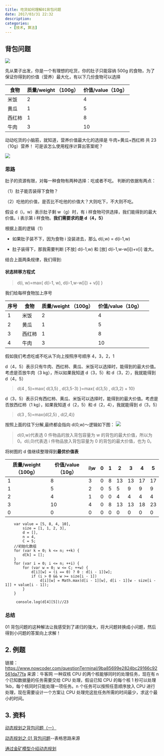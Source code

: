 ```yaml
---
title: 吃货如何理解01背包问题
date: 2017/03/31 22:32
description:
categories:
  - [技术, 算法]
---
```


## 背包问题

![](http://images.scar.site/20220223234709.png)

先从栗子出发，你是一个有理想的吃货，你的肚子只能容纳 500g 的食物，为了保证你得到的价值（营养）最大化，有以下几份食物可以选择

| 食物   | 质量/weight （100g） | 价值/value（10g） |
| ------ | -------------------- | ----------------- |
| 米饭   | 2                    | 4                 |
| 黄瓜   | 1                    | 5                 |
| 西红柿 | 1                    | 8                 |
| 牛肉   | 3                    | 10                |

动动吃货的小脑筋，就知道，营养价值最大化的选择是
牛肉+黄瓜+西红柿 共 23（10g）营养！
可是该怎么使用程序计算出答案呢？

![](http://images.scar.site/20220223234716.png)

### 思路

肚子的资源有限，对每一种食物有两种选择：吃或者不吃。
判断的依据有两点：

（1）肚子能否装得下食物？

（2）吃他的价值，是否比不吃他的价值大？大则吃下，不大则不吃。

假设 d（i，w）表示肚子剩 w（g）时，有 i 样食物可供选择，我们能得到的最大价值。i 表示第 i 样食物。**我们需要求的是 d（4，5）**

根据上面的逻辑（1）

- 如果肚子装不下，因为食物 i 没装进去，那么 d(i,w) = d(i-1,w)

- 肚子装得下，那我需要判断 [不放] d(i-1,w) 和 [放] d(i-1,w-w[i])+v[i] 谁大。

结合上面两条规律，我们得到:

#### 状态转移方程式

> d(i, w)=max{ d(i-1, w), d(i-1,w-w[i]) + v[i] }

我们给每样食物加上序号

| 序号 | 食物   | 质量/weight （100g） | 价值/value（10g） |     |
| ---- | ------ | -------------------- | ----------------- | --- |
| 1    | 米饭   | 2                    | 4                 |
| 2    | 黄瓜   | 1                    | 5                 |
| 3    | 西红柿 | 1                    | 8                 |
| 4    | 牛肉   | 3                    | 10                |

假如我们考虑吃或不吃从下向上按照序号顺序 4，3，2，1

d（4，5）表示只有牛肉、西红柿、黄瓜、米饭可以选择时，能得到的最大价值。考虑是否放牛肉（3 kg），所以如果我知道 d（3，5）和 d（3，2），我就能得到 d（4，5）

> d(4 , 5)=max{ d(3,5) , d(3,5-3) }=max{ d(3,5) , d(3,2) + 10}

d（3，5）表示只有西红柿、黄瓜、米饭可以选择时，能得到的最大价值。考虑是否放西红柿（1 kg），如果我知道 d（2，5）和 d（2，4），我就能得到 d（3，5）

> d(3 , 5)=max{d(2,5) , d(2,4)}

按照上面的往下分解,最终都会指向 d(0,w)～逻辑如下图：
![](http://images.scar.site/20220223234811.png)

> d(0,w)代表选 0 件物品的放入背包容量为 w 的背包的最大价值，所以为 0。d(i,0)代表选 i 件物品放入背包容量为 0 的背包的最大价值，也为 0。

将树图的 d 值继续整理得到**最优价值表**

| 质量/weight（100g） | 价值/value（10g） | i\w | 0   | 1   | 2   | 3   | 4   | 5   |
| ------------------- | ----------------- | --- | --- | --- | --- | --- | --- | --- |
| 1                   | 8                 | 3   | 0   | 8   | 13  | 13  | 17  | 17  |
| 1                   | 5                 | 2   | 0   | 5   | 5   | 9   | 9   | 9   |
| 2                   | 4                 | 1   | 0   | 0   | 4   | 4   | 4   | 4   |
| 3                   | 10                | 4   | 0   | 8   | 13  | 13  | 18  | 23  |
| 0                   | 0                 | 0   | 0   | 0   | 0   | 0   | 0   | 0   |

```
    var value = [5, 8, 4, 10],
        size = [1, 1, 2, 3],
        d = [],
        n = 4,
        C = 5;
    //初始化数组
    for (var k = 0; k <= n; ++k) {
        d[k] = [];
    }
    for (var i = 0; i <= n; ++i) {
        for (var w = 0; w <= C; ++w) {
            d[i][w] = (i == 0) ? 0 : d[i - 1][w];
            if (i > 0 && w >= size[i - 1])
                d[i][w] = Math.max(d[i - 1][w], d[i - 1][w - size[i - 1]] + value[i - 1]);
        }
    }

     console.log(d[4][5])//23
```

### 总结

01 背包问题的这种解法让我感受到了递归的强大，将大问题转换成小问题，然后得到小问题的答案向上求解！

## 2. 例题

链接：https://www.nowcoder.com/questionTerminal/9ba85699e2824bc29166c92561da77fa
来源：牛客网
一种双核 CPU 的两个核能够同时的处理任务，现在有 n 个已知数据量的任务需要交给 CPU 处理，假设已知 CPU 的每个核 1 秒可以处理 1kb，每个核同时只能处理一项任务。n 个任务可以按照任意顺序放入 CPU 进行处理，现在需要设计一个方案让 CPU 处理完这批任务所需的时间最少，求这个最小的时间。

## 3. 资料

[动态规划之背包问题（一）](http://hawstein.com/2013/03/01/dp-knapsack/)

[动态规划之 01 背包问题](http://blog.csdn.net/mu399/article/details/7722810)--表格思路来源

[通过金矿模型介绍动态规划](http://www.cnblogs.com/SDJL/archive/2008/08/22/1274312.html)
